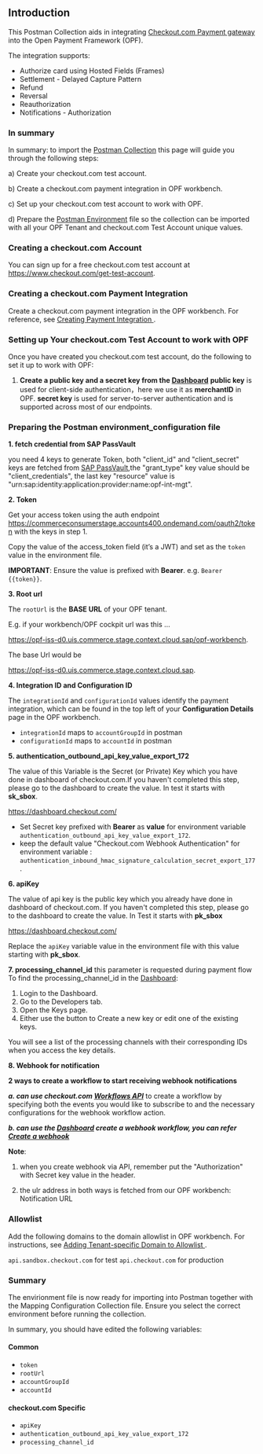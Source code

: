 ## Introduction ##
This Postman Collection aids in integrating [Checkout.com Payment gateway](https://www.checkout.com/docs) into the Open Payment Framework (OPF).

The integration supports:

* Authorize card using Hosted Fields (Frames)
* Settlement - Delayed Capture Pattern
* Refund
* Reversal
* Reauthorization
* Notifications - Authorization


### In summary ###
In summary: to import the [Postman Collection](mapping_configuration.json) this page will guide you through the following steps: 

a) Create your checkout.com test account.

b) Create a checkout.com payment integration in OPF workbench.

c) Set up your checkout.com test account to work with OPF.

d) Prepare the [Postman Environment](environment_configuration.json) file so the collection can be imported with all your OPF Tenant and checkout.com Test Account unique values. 

### Creating a checkout.com Account ###
You can sign up for a free checkout.com test account at https://www.checkout.com/get-test-account.


### Creating a checkout.com Payment Integration ###
Create a checkout.com payment integration in the OPF workbench. For reference, see [Creating Payment Integration
](https://help.sap.com/docs/SAP_COMMERCE_CLOUD_PUBLIC_CLOUD/0996ba68e5794b8ab51db8d25d4c9f8a/20a64f954df1425391757759011e7e6b.html?state=DRAFT).


### Setting up Your checkout.com Test Account to work with OPF ###
Once you have created you checkout.com test account, do the following to set it up to work with OPF:
1. **Create a public key and a secret key from the [Dashboard](https://dashboard.checkout.com/)**
   **public key** is used for client-side authentication，here we use it as **merchantID** in OPF.
   **secret key** is used for server-to-server authentication and is supported across most of our endpoints.



### Preparing the Postman environment_configuration file ###

**1. fetch credential from SAP PassVault**

you need 4 keys to generate Token, both "client_id" and "client_secret" keys are fetched from [SAP PassVault](https://password.wdf.sap.corp/passvault/#/pw/0000399982),the "grant_type" key value should be "client_credentials", the last key "resource" value is "urn:sap:identity:application:provider:name:opf-int-mgt".

**2. Token**

Get your access token using the auth endpoint https://commerceconsumerstage.accounts400.ondemand.com/oauth2/token with the keys in step 1.

Copy the value of the access_token field (it’s a JWT) and set as the ``token`` value in the environment file.

**IMPORTANT**: Ensure the value is prefixed with **Bearer**. e.g. ``Bearer {{token}}``.

**3. Root url**

The ``rootUrl`` is the **BASE URL** of your OPF tenant.

E.g. if your workbench/OPF cockpit url was this …

<https://opf-iss-d0.uis.commerce.stage.context.cloud.sap/opf-workbench>.

The base Url would be

https://opf-iss-d0.uis.commerce.stage.context.cloud.sap.


**4. Integration ID and Configuration ID**

The ``integrationId`` and ``configurationId`` values identify the payment integration, which can be found in the top left of your **Configuration Details** page in the OPF workbench.

* ``integrationId`` maps to ``accountGroupId`` in postman
* ``configurationId`` maps to ``accountId`` in postman

**5. authentication_outbound_api_key_value_export_172**

The value of this Variable is the Secret (or Private) Key which you have done in dashboard of checkout.com.If you haven't completed this step, please go to the dashboard to create the value. In test it starts with **sk_sbox**.
 
<https://dashboard.checkout.com/>

* Set Secret key prefixed with **Bearer** as **value** for environment variable  ``authentication_outbound_api_key_value_export_172``.
* keep the default value "Checkout.com Webhook Authentication" for environment variable : ``authentication_inbound_hmac_signature_calculation_secret_export_177``.


**6. apiKey**

The value of api key is the public key which you already have done in dashboard of checkout.com. If you haven't completed this step, please go to the dashboard to create the value. In Test it starts with **pk_sbox**

<https://dashboard.checkout.com/>


Replace the ``apiKey`` variable value in the environment file with this value starting with **pk_sbox**.


**7. processing_channel_id**
this parameter is requested during payment flow
To find the processing_channel_id in the  [Dashboard](https://dashboard.checkout.com/):
1. Login to the Dashboard.
2. Go to the Developers tab.
3. Open the Keys page.
4. Either use the button to Create a new key or edit one of the existing keys.

You will see a list of the processing channels with their corresponding IDs when you access the key details.


**8. Webhook for notification**

   **2 ways to create a workflow to start receiving webhook notifications**

   ***a. can use checkout.com [Workflows API](https://www.checkout.com/docs/developer-resources/webhooks/manage-webhooks#Add_a_new_workflow)*** to create a workflow by specifying both the events you would like to subscribe to and the necessary configurations for the webhook workflow action.

   ***b. can use the [Dashboard](https://dashboard.checkout.com/) create a webhook workflow, you can refer [Create a webhook](https://www.checkout.com/docs/business-operations/use-the-dashboard/developers/webhooks#Create_a_webhook)***
   
**Note**:
   1. when you create webhook via API, remember put the "Authorization" with  Secret key value in the header.

   2. the ulr address  in both ways is fetched from our OPF workbench: Notification URL



### Allowlist
Add the following domains to the domain allowlist in OPF workbench. For instructions, see [Adding Tenant-specific Domain to Allowlist
](https://help.sap.com/docs/SAP_COMMERCE_CLOUD_PUBLIC_CLOUD/0996ba68e5794b8ab51db8d25d4c9f8a/a6836485b4494cfaad4033b4ee7a9c64.html?state=DRAFT).


``api.sandbox.checkout.com`` for test
``api.checkout.com`` for production


### Summary

The envirionment file is now ready for importing into Postman together with the Mapping Configuration Collection file. Ensure you select the correct environment before running the collection.

In summary, you should have edited the following variables: 

#### Common
- ``token``
- ``rootUrl``
- ``accountGroupId``
- ``accountId`` 

#### checkout.com Specific
- ``apiKey``
- ``authentication_outbound_api_key_value_export_172``
- ``processing_channel_id`` 
  
